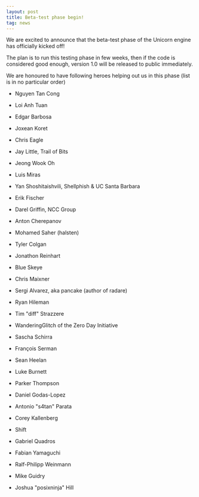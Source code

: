 ```yaml
---
layout: post
title: Beta-test phase begin!
tag: news
---
```


We are excited to announce that the beta-test phase of the Unicorn engine has officially kicked off!

The plan is to run this testing phase in few weeks, then if the code is considered good enough, version 1.0 will be released to public immediately.

We are honoured to have following heroes helping out us in this phase (list is in no particular order)

- Nguyen Tan Cong

- Loi Anh Tuan

- Edgar Barbosa

- Joxean Koret

- Chris Eagle

- Jay Little, Trail of Bits

- Jeong Wook Oh

- Luis Miras

- Yan Shoshitaishvili, Shellphish & UC Santa Barbara

- Erik Fischer

- Darel Griffin, NCC Group

- Anton Cherepanov

- Mohamed Saher (halsten)

- Tyler Colgan

- Jonathon Reinhart

- Blue Skeye

- Chris Maixner

- Sergi Alvarez, aka pancake (author of radare)

- Ryan Hileman

- Tim "diff" Strazzere

- WanderingGlitch of the Zero Day Initiative

- Sascha Schirra

- François Serman

- Sean Heelan

- Luke Burnett

- Parker Thompson

- Daniel Godas-Lopez

- Antonio "s4tan" Parata

- Corey Kallenberg

- Shift

- Gabriel Quadros

- Fabian Yamaguchi

- Ralf-Philipp Weinmann

- Mike Guidry

- Joshua "posixninja" Hill
